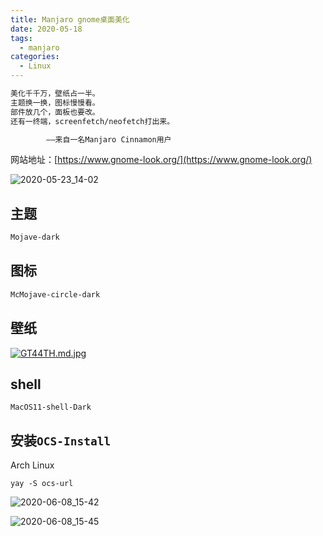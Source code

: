 ```yaml
---
title: Manjaro gnome桌面美化
date: 2020-05-18
tags:
  - manjaro
categories:
  - Linux
---
```


```bash
美化千千万，壁纸占一半。
主题换一换，图标慢慢看。
部件放几个，面板也要改。
还有一终端，screenfetch/neofetch打出来。

        ——来自一名Manjaro Cinnamon用户
```

网站地址：[https://www.gnome-look.org/](https://www.gnome-look.org/)

![2020-05-23_14-02](https://cdn.jsdelivr.net/gh/qbmzc/images/1590213946_20200523140537502_289998243.png)

## 主题

```bash
Mojave-dark
```

## 图标

```bash
McMojave-circle-dark
```

## 壁纸

[![GT44TH.md.jpg](https://s1.ax1x.com/2020/04/10/GT44TH.md.jpg)](https://imgchr.com/i/GT44TH)

## shell

```shell
MacOS11-shell-Dark
```

## 安装`OCS-Install`

Arch Linux

```shell
yay -S ocs-url
```

![2020-06-08_15-42](https://cdn.jsdelivr.net/gh/qbmzc/images/1591602410_20200608154609201_2009082715.png)

![2020-06-08_15-45](https://cdn.jsdelivr.net/gh/qbmzc/images/1591602412_20200608154638384_70237245.png)
